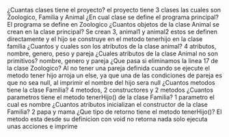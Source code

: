 ¿Cuantas clases tiene el proyecto? el proyecto tiene 3 clases las cuales son Zoologico, Familia y Animal
¿En cual clase se define el programa principal? El programa se define en Zoologico
¿Cuantos objetos de la clase Animal se crean en la clase principal? Se crean 3, animal1 y animal2 estos se definen directamente y el hijo se construye en el metodo tenerhijo en la clase familia
¿Cuantos y cuales son los atributos de la clase animal? 4 atributos, nombre, genero, peso y pareja
¿Cuales atributos de la clase Animal no son primitivos? nombre, genero y pareja
¿Que pasa si eliminamos la linea 17 de la clase Zoologico? Al no tener una pareja definida cuando se ejecute el metodo tener hijo arroja un else, ya que una de las condiciones de pareja es que no sea null, al imprimir el nombre del hijo sera null
¿Cuantos metodos tiene la clase Familia? 4 metodos, 2 constructores y 2 metodos
¿Cuantos parametros tiene el metodo tenerHijo() de la clase Familia? 1 parametro el cual es nombre
¿Cuantos atributos inicializan el constructor de la clase Familia? 2 papa y mama
¿Que tipo de retorno tiene el metodo tenerHijo()? El metodo esta desde su definicion con void no retorna nada solo ejecuta unas acciones e imprime